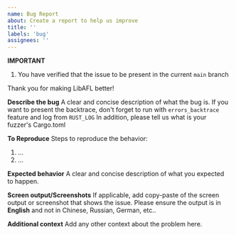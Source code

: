 ```yaml
---
name: Bug Report
about: Create a report to help us improve
title: ''
labels: 'bug'
assignees: ''
---
```


**IMPORTANT**
1. You have verified that the issue to be present in the current `main` branch

Thank you for making LibAFL better!

**Describe the bug**
A clear and concise description of what the bug is.
If you want to present the backtrace, don't forget to run with `errors_backtrace` feature and log from `RUST_LOG`
In addition, please tell us what is your fuzzer's Cargo.toml

**To Reproduce**
Steps to reproduce the behavior:
1. ...
2. ...

**Expected behavior**
A clear and concise description of what you expected to happen.

**Screen output/Screenshots**
If applicable, add copy-paste of the screen output or screenshot that shows the issue. Please ensure the output is in **English** and not in Chinese, Russian, German, etc..

**Additional context**
Add any other context about the problem here.
